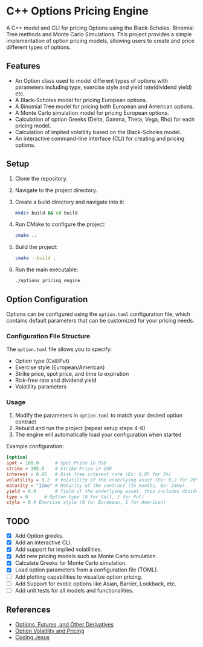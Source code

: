 # C++ Options Pricing Engine

A C++ model and CLI for pricing Options using the Black-Scholes, Binomial Tree methods and Monte Carlo Simulations. This project provides a simple implementation of option pricing models, allowing users to create and price different types of options.

## Features

- An Option class used to model different types of options with parameters including type, exercise style and yield rate(dividend yield) etc.
- A Black-Scholes model for pricing European options.
- A Binomial Tree model for pricing both European and American options.
- A Monte Carlo simulation model for pricing European options.
- Calculation of option Greeks (Delta, Gamma, Theta, Vega, Rho) for each pricing model.
- Calculation of implied volatility based on the Black-Scholes model.
- An interactive command-line interface (CLI) for creating and pricing options.

## Setup

1. Clone the repository.
2. Navigate to the project directory.
3. Create a build directory and navigate into it:

   ```bash
   mkdir build && cd build
   ```

4. Run CMake to configure the project:

   ```bash
   cmake ..
   ```

5. Build the project:

   ```bash
   cmake --build .
    ```

6. Run the main executable:

   ```bash
   ./options_pricing_engine
   ```

## Option Configuration

Options can be configured using the `option.toml` configuration file, which contains default parameters that can be customized for your pricing needs. 

### Configuration File Structure

The `option.toml` file allows you to specify:

- Option type (Call/Put)
- Exercise style (European/American)
- Strike price, spot price, and time to expiration
- Risk-free rate and dividend yield
- Volatility parameters

### Usage

1. Modify the parameters in `option.toml` to match your desired option contract
2. Rebuild and run the project (repeat setup steps 4-6)
3. The engine will automatically load your configuration when started

Example configuration:

```toml
[option]
spot = 100.0      # Spot Price in USD
strike = 105.0    # Strike Price in USD
interest = 0.05   # Risk free interest rate (Ex: 0.05 for 5%)
volatility = 0.2  # Volatility of the underlying asset (Ex: 0.2 for 20%)
maturity = "12mo" # Maturity of the contract (In months, Ex: 24mo)
yield = 0.0       # Yield of the underlying asset, this includes dividend yield, convinience yield, forex yield, etc. (Ex: 0.0 for 0%)
type = 0      # Option type (0 for Call, 1 for Put)
style = 0 # Exercise style (0 for European, 1 for American)
```

## TODO

- [X] Add Option greeks.
- [X] Add an interactive CLI.
- [X] Add support for implied volatilities.
- [X] Add new pricing models such as Monte Carlo simulation.
- [X] Calculate Greeks for Monte Carlo simulation.
- [X] Load option parameters from a configuration file (TOML).
- [ ] Add plotting capabilities to visualize option pricing.
- [ ] Add Support for exotic options like Asian, Barrier, Lookback, etc.
- [ ] Add unit tests for all models and functionalities.

## References

- [Options, Futures, and Other Derivatives](https://faculty.ksu.edu.sa/sites/default/files/options_futures_and_other_derivatives_8th_ed_part1.pdf)
- [Option Volatility and Pricing](https://tfal.in/wp-content/uploads/2023/09/Option-Volatility-and-Pricing_-Advanced-Trading-Strategies-and-Techniques-PDFDrive-.pdf)
- [Coding Jesus](https://www.youtube.com/@CodingJesus)
